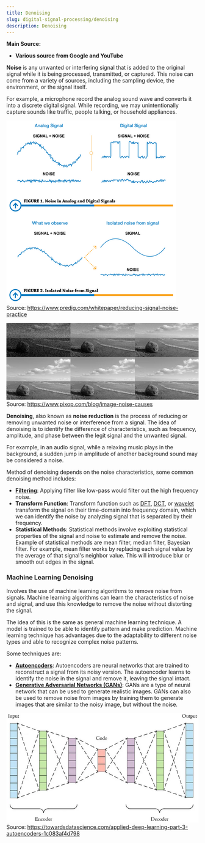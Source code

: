 ```yaml
---
title: Denoising
slug: digital-signal-processing/denoising
description: Denoising
---
```


**Main Source:**

- **Various source from Google and YouTube**

**Noise** is any unwanted or interfering signal that is added to the original signal while it is being processed, transmitted, or captured. This noise can come from a variety of sources, including the sampling device, the environment, or the signal itself.

For example, a microphone record the analog sound wave and converts it into a discrete digital signal. While recording, we may unintentionally capture sounds like traffic, people talking, or household appliances.

![Noise introduce weird pattern to the original signal](./noise.png)  
Source: https://www.predig.com/whitepaper/reducing-signal-noise-practice

![A noised image](./noise-image.png)  
Source: https://www.pixop.com/blog/image-noise-causes

**Denoising**, also known as **noise reduction** is the process of reducing or removing unwanted noise or interference from a signal. The idea of denoising is to identify the difference of characteristics, such as frequency, amplitude, and phase between the legit signal and the unwanted signal.

For example, in an audio signal, while a relaxing music plays in the background, a sudden jump in amplitude of another background sound may be considered a noise.

Method of denoising depends on the noise characteristics, some common denoising method includes:

- **[Filtering](/cs-notes/digital-signal-processing/filtering)**: Applying filter like low-pass would filter out the high frequency noise.
- **Transform Function**: Transform function such as [DFT](/cs-notes/digital-signal-processing/discrete-fourier-transform), [DCT](/cs-notes/digital-signal-processing/discrete-cosine-transform), or [wavelet](/cs-notes/digital-signal-processing/wavelets) transform the signal on their time-domain into frequency domain, which we can identify the noise by analyzing signal that is separated by their frequency.
- **Statistical Methods**: Statistical methods involve exploiting statistical properties of the signal and noise to estimate and remove the noise. Example of statistical methods are mean filter, median filter, Bayesian filter. For example, mean filter works by replacing each signal value by the average of that signal's neighbor value. This will introduce blur or smooth out edges in the signal.

### Machine Learning Denoising

Involves the use of machine learning algorithms to remove noise from signals. Machine learning algorithms can learn the characteristics of noise and signal, and use this knowledge to remove the noise without distorting the signal.

The idea of this is the same as general machine learning technique. A model is trained to be able to identify pattern and make prediction. Machine learning technique has advantages due to the adaptability to different noise types and able to recognize complex noise patterns.

Some techniques are:

- **[Autoencoders](/cs-notes/deep-learning/autoencoder)**: Autoencoders are neural networks that are trained to reconstruct a signal from its noisy version. The autoencoder learns to identify the noise in the signal and remove it, leaving the signal intact.
- **[Generative Adversarial Networks (GANs)](/cs-notes/deep-learning/gan)**: GANs are a type of neural network that can be used to generate realistic images. GANs can also be used to remove noise from images by training them to generate images that are similar to the noisy image, but without the noise.

![Autoencoders network](./autoencoder.png)  
Source: https://towardsdatascience.com/applied-deep-learning-part-3-autoencoders-1c083af4d798
